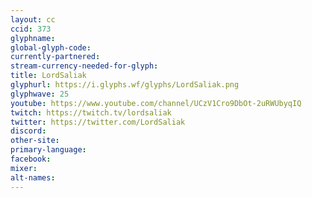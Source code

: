 ```yaml
---
layout: cc
ccid: 373
glyphname:
global-glyph-code:
currently-partnered:
stream-currency-needed-for-glyph:
title: LordSaliak
glyphurl: https://i.glyphs.wf/glyphs/LordSaliak.png
glyphwave: 25
youtube: https://www.youtube.com/channel/UCzV1Cro9DbOt-2uRWUbyqIQ
twitch: https://twitch.tv/lordsaliak
twitter: https://twitter.com/LordSaliak
discord:
other-site:
primary-language:
facebook:
mixer:
alt-names:
---
```

